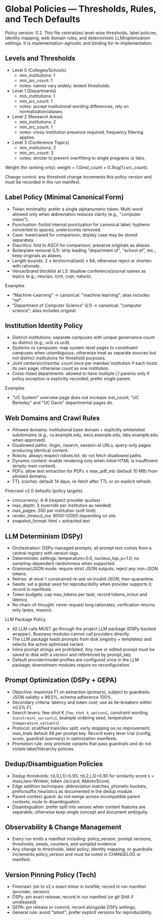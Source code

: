 # Global Policies — Thresholds, Rules, and Tech Defaults

Policy version: 0.2. This file centralizes level-wise thresholds, label policies, identity mapping, web domain rules, and deterministic LLM/optimization settings. It is implementation-agnostic and binding for re-implementation.

## Levels and Thresholds
- Level 0 (Colleges/Schools)
  - min_institutions: 1
  - min_src_count: 1
  - notes: names vary widely; lenient thresholds.
- Level 1 (Departments)
  - min_institutions: 1
  - min_src_count: 1
  - notes: accept institutional wording differences; rely on normalization/aliases.
- Level 2 (Research Areas)
  - min_institutions: 2
  - min_src_count: 1
  - notes: cross-institution presence required; frequency filtering applies.
- Level 3 (Conference Topics)
  - min_institutions: 2
  - min_src_count: 3
  - notes: stricter to prevent overfitting to single programs or labs.

Weight (for ranking only): weight = 1.0*inst_count + 0.3*log(1+src_count).

Change control: any threshold change increments this policy version and must be recorded in the run manifest.

## Label Policy (Minimal Canonical Form)
- Token minimality: prefer a single alphanumeric token. Multi-word allowed only when abbreviation reduces clarity (e.g., "computer vision").
- Punctuation: forbid internal punctuation for canonical label; hyphens converted to spaces; underscores removed.
- Case: lowercased for comparison; display case may be stored separately.
- Diacritics: fold to ASCII for comparison; preserve originals as aliases.
- Boilerplate removal (L1): strip leading "department of", "school of", etc.; keep originals as aliases.
- Length bounds: 2 ≤ len(normalized) ≤ 64; otherwise reject or shorten with rationale.
- Venue/brand blocklist at L3: disallow conference/journal names as topics (e.g., neurips, icml, cvpr, nature).

Examples
- "Machine-Learning" → canonical: "machine learning"; alias includes "ml".
- "Department of Computer Science" (L1) → canonical: "computer science"; alias includes original.

## Institution Identity Policy
- Distinct institutions: separate campuses with unique governance count as distinct (e.g., ucb vs ucd).
- Systems vs campuses: map system-level pages to constituent campuses when unambiguous; otherwise treat as separate sources but not distinct institutions for threshold purposes.
- Joint centers/consortia: count once per member institution if each hosts its own page; otherwise count as one institution.
- Cross-listed departments: allowed to have multiple L1 parents only if policy exception is explicitly recorded; prefer single parent.

Examples
- "UC System" overview page does not increase inst_count; "UC Berkeley" and "UC Davis" departmental pages do.

## Web Domains and Crawl Rules
- Allowed domains: institutional base domain + explicitly whitelisted subdomains (e.g., cs.example.edu, eecs.example.edu, labs.example.edu when approved).
- Disallowed paths: /login, /search, session-id URLs, query-only pages producing identical content.
- Robots: always respect robots.txt; do not fetch disallowed paths.
- Dynamic content: enable rendering only when initial HTML is insufficient (empty main content).
- PDFs: allow text extraction for PDFs ≤ max_pdf_mb (default 10 MB) from allowed domains.
- TTL (cache): default 14 days; re-fetch after TTL or on explicit refresh.

Firecrawl v2.0 defaults (policy targets)
- concurrency: 4–8 (respect provider quotas)
- max_depth: 3 (override per institution as needed)
- max_pages: 300 per institution (soft limit)
- render_timeout_ms: 8000–12000 depending on site
- snapshot_format: html + extracted text

## LLM Determinism (DSPy)
- Orchestration: DSPy-managed prompts; all prompt text comes from a central registry with version tags.
- Deterministic settings: temperature=0.0, nucleus_top_p=1.0, no sampling-dependent randomness when supported.
- Grammar/JSON mode: require strict JSON outputs; reject any non-JSON tokens.
- Retries: at most 1 constrained re-ask on invalid JSON; then quarantine.
- Seeds: set a global seed for reproducibility when provider supports it; record in manifests.
- Token budgets: cap max_tokens per task; record tokens_in/out and latency.
- No chain-of-thought: never request long rationales; verification returns only {pass, reason}.

LLM Package Policy
- All LLM calls MUST go through the project LLM package (DSPy-backed wrapper). Business modules cannot call providers directly.
- The LLM package loads prompts from disk (registry + templates) and selects the active optimized variant.
- Inline prompt strings are prohibited. Any new or edited prompt must be saved to disk with a version and referenced by prompt_key.
- Default provider/model profiles are configured once in the LLM package; downstream modules require no reconfiguration.

## Prompt Optimization (DSPy + GEPA)
- Objective: maximize F1 on extraction (primary), subject to guardrails: JSON validity ≥ 99.5%, schema adherence 100%.
- Secondary criteria: latency and token cost; use as tie-breakers within ±0.5% F1.
- Search levers: few-shot K (`few_shot_k_options`), constraint wording (`constraint_variants`), example ordering seed, temperature (`temperature_variants`).
- Protocol: stratified train/dev split; early stopping on no improvement; max_trials default 48 per prompt key. Record every lever trial (config, score, guardrail summary) in optimization manifests.
- Promotion rule: only promote variants that pass guardrails and do not violate label/hierarchy policies.

## Dedup/Disambiguation Policies
- Dedup thresholds: τ(L0,L1)=0.93; τ(L2,L3)=0.90 for similarity score s = max(Jaro–Winkler, token Jaccard, AbbrevScore).
- Edge addition techniques: abbreviation matches, phonetic buckets, prefix/suffix heuristics as documented in the dedup module.
- Parent-context guard: do not merge across incompatible parent contexts; route to disambiguation.
- Disambiguation: prefer split into senses when context features are separable; otherwise keep single concept and document ambiguity.

## Observability & Change Management
- Every run emits a manifest including: policy_version, prompt versions, thresholds, seeds, counters, and sampled evidence.
- Any change to thresholds, label policy, identity mapping, or guardrails increments policy_version and must be noted in CHANGELOG or manifest.

## Version Pinning Policy (Tech)
- Firecrawl: pin to v2.x exact minor in lockfile; record in run manifest (provider, version).
- DSPy: pin exact release; record in run manifest (or git SHA if unreleased).
- GEPA: pin release or commit; record alongside DSPy settings.
- General rule: avoid "latest"; prefer explicit versions for reproducibility.
